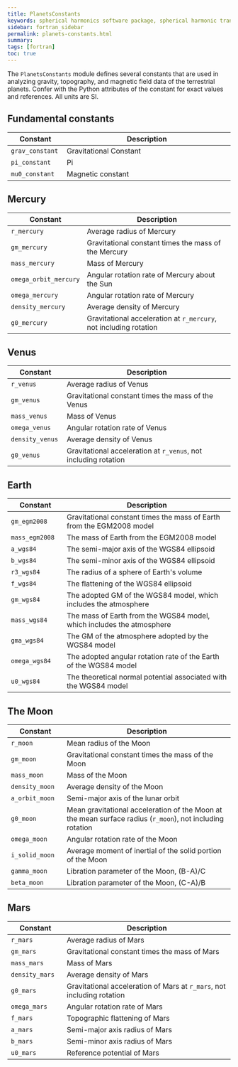 ```yaml
---
title: PlanetsConstants
keywords: spherical harmonics software package, spherical harmonic transform, legendre functions, multitaper spectral analysis, fortran, Python, gravity, magnetic field
sidebar: fortran_sidebar
permalink: planets-constants.html
summary:
tags: [fortran]
toc: true
---
```


<style>
table:nth-of-type(n) {
    display:table;
    width:100%;
}
table:nth-of-type(n) th:nth-of-type(2) {
    width:75%;
}
</style>

The `PlanetsConstants` module defines several constants that are used in analyzing gravity, topography, and magnetic field data of the terrestrial planets. Confer with the Python attributes of the constant for exact values and references. All units are SI.

## Fundamental constants

| Constant | Description |
| -------- | ----------- |
| `grav_constant` | Gravitational Constant |
| `pi_constant` | Pi |
| `mu0_constant` | Magnetic constant |

## Mercury

| Constant | Description |
| -------- | ----------- |
| `r_mercury` | Average radius of Mercury |
| `gm_mercury` | Gravitational constant times the mass of the Mercury |
| `mass_mercury` | Mass of Mercury |
| `omega_orbit_mercury` | Angular rotation rate of Mercury about the Sun |
| `omega_mercury` | Angular rotation rate of Mercury |
| `density_mercury` | Average density of Mercury |
| `g0_mercury` | Gravitational acceleration at `r_mercury`, not including rotation |

## Venus

| Constant | Description |
| -------- | ----------- |
| `r_venus` | Average radius of Venus |
| `gm_venus` | Gravitational constant times the mass of the Venus |
| `mass_venus` | Mass of Venus |
| `omega_venus` | Angular rotation rate of Venus |
| `density_venus` | Average density of Venus |
| `g0_venus` | Gravitational acceleration at `r_venus`, not including rotation |

## Earth

| Constant | Description |
| -------- | ----------- |
| `gm_egm2008` | Gravitational constant times the mass of Earth from the EGM2008 model |
| `mass_egm2008` | The mass of Earth from the EGM2008 model |
| `a_wgs84` | The semi-major axis of the WGS84 ellipsoid |
| `b_wgs84` | The semi-minor axis of the WGS84 ellipsoid |
| `r3_wgs84` | The radius of a sphere of Earth's volume |
| `f_wgs84` | The flattening of the WGS84 ellipsoid |
| `gm_wgs84` | The adopted GM of the WGS84 model, which includes the atmosphere |
| `mass_wgs84` | The mass of Earth from the WGS84 model, which includes the atmosphere |
| `gma_wgs84` | The GM of the atmosphere adopted by the WGS84 model |
| `omega_wgs84` | The adopted angular rotation rate of the Earth of the WGS84 model |
| `u0_wgs84` | The theoretical normal potential associated with the WGS84 model |

## The Moon

| Constant | Description |
| -------- | ----------- |
| `r_moon` | Mean radius of the Moon |
| `gm_moon` | Gravitational constant times the mass of the Moon |
| `mass_moon` | Mass of the Moon |
| `density_moon` | Average density of the Moon |
| `a_orbit_moon` | Semi-major axis of the lunar orbit |
| `g0_moon` | Mean gravitational acceleration of the Moon at the mean surface radius (`r_moon`), not including rotation |
| `omega_moon` | Angular rotation rate of the Moon |
| `i_solid_moon` | Average moment of inertial of the solid portion of the Moon |
| `gamma_moon` | Libration parameter of the Moon, (B-A)/C |
| `beta_moon` | Libration parameter of the Moon, (C-A)/B |

## Mars

| Constant | Description |
| -------- | ----------- |
| `r_mars` |  Average radius of Mars |
| `gm_mars` | Gravitational constant times the mass of Mars |
| `mass_mars` | Mass of Mars |
| `density_mars` | Average density of Mars |
| `g0_mars` | Gravitational acceleration of Mars at `r_mars`, not including rotation |
| `omega_mars` | Angular rotation rate of Mars |
| `f_mars` | Topographic flattening of Mars |
| `a_mars` | Semi-major axis radius of Mars |
| `b_mars` | Semi-minor axis radius of Mars |
| `u0_mars` | Reference potential of Mars |

